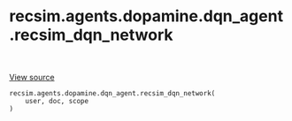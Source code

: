 <div itemscope itemtype="http://developers.google.com/ReferenceObject">
<meta itemprop="name" content="recsim.agents.dopamine.dqn_agent.recsim_dqn_network" />
<meta itemprop="path" content="Stable" />
</div>

# recsim.agents.dopamine.dqn_agent.recsim_dqn_network

<!-- Insert buttons and diff -->

<table class="tfo-notebook-buttons tfo-api" align="left">

</table>

<a target="_blank" href="https://github.com/google-research/recsim/tree/master/recsim/agents/dopamine/dqn_agent.py">View
source</a>

<pre class="devsite-click-to-copy prettyprint lang-py tfo-signature-link">
<code>recsim.agents.dopamine.dqn_agent.recsim_dqn_network(
    user, doc, scope
)
</code></pre>

<!-- Placeholder for "Used in" -->
